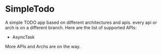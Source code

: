 # SimpleTodo

A simple TODO app based on different architectures and apis. every api or arch is on a different branch.
Here are the list of supported APIs:

   * AsyncTask

More APIs and Archs are on the way.

